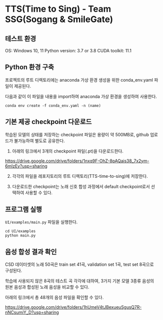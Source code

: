 # TTS(Time to Sing) -  Team SSG(Sogang & SmileGate)

## 테스트 환경

OS: Windows 10, 11
Python version: 3.7 or 3.8
CUDA toolkit: 11.1

## Python 환경 구축

프로젝트의 루트 디렉토리에는 anaconda 가상 환경 생성을 위한 conda_env.yaml 파일이 제공된다.

다음과 같이 이 파일을 내용을 import하여 anaconda 가상 환경을 생성하여 사용한다.

```
conda env create -f conda_env.yaml -n (name)
```

## 기본 제공 checkpoint 다운로드

학습된 모델의 상태를 저장하는 checkpoint 파일은 용량이 약 500MB로, github 업로드가 불가능하여 별도로 공유한다.

1. 아래의 링크에서 3개의 checkpoint 파일(.pt)을 다운로드한다.

https://drive.google.com/drive/folders/1nxq9F-OhZ-8pAQais38_7x2ym-6mIzEy?usp=sharing

2. 각각의 파일을 레포지토리의 루트 디렉토리(TTS-time-to-sing)에 저장한다.

3. 다운로드한 checkpoint는 노래 신호 합성 과정에서 default checkpoint로서 선택하여 사용할 수 있다.

## 프로그램 실행

`UI/examples/main.py` 파일을 실행한다.

```
cd UI/examples
python main.py
```

## 음성 합성 결과 확인

CSD 데이터셋의 노래 50곡은 train set 41곡, validation set 1곡, test set 8곡으로 구성된다.

학습에 사용되지 않은 8곡의 테스트 곡 각각에 대하여, 3가지 기본 모델 3종류 음성의 원본 음성과 합성된 노래 음성을 비교할 수 있다.

아래의 링크에서 총 48개의 음성 파일을 확인할 수 있다.

https://drive.google.com/drive/folders/1hUmeV4tJBexueuSgusQ7R-nNCsumiY_D?usp=sharing
